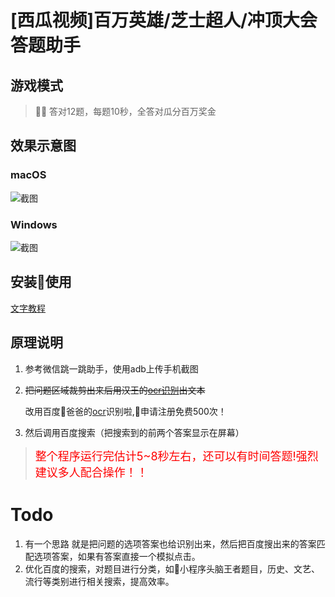 # [西瓜视频]百万英雄/芝士超人/冲顶大会答题助手
## 游戏模式

>  答对12题，每题10秒，全答对瓜分百万奖金

## 效果示意图
### macOS

![截图](mac.png)

### Windows

![截图](win.PNG)


## 安装使用
[文字教程](https://zhuanlan.zhihu.com/p/32813854)


## 原理说明

1. 参考微信跳一跳助手，使用adb上传手机截图

2. ~~把问题区域裁剪出来后用汉王的[ocr识别](https://market.aliyun.com/products/57124001/cmapi011523.html?spm=5176.730005.0.0.B1mZNd#sku=yuncode552300000)出文本~~

    改用百度爸爸的[ocr](https://cloud.baidu.com/product/ocr/general)识别啦,申请注册免费500次！

3. 然后调用百度搜索（把搜索到的前两个答案显示在屏幕）

> <font color=red size=4>整个程序运行完估计5~8秒左右，还可以有时间答题!强烈建议多人配合操作！！</font>

# Todo
1. 有一个思路 就是把问题的选项答案也给识别出来，然后把百度搜出来的答案匹配选项答案，如果有答案直接一个模拟点击。
2. 优化百度的搜索，对题目进行分类，如小程序头脑王者题目，历史、文艺、流行等类别进行相关搜索，提高效率。



